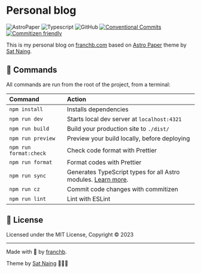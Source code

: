 # Personal blog

![AstroPaper](public/astropaper-og.jpg)
![Typescript](https://img.shields.io/badge/TypeScript-007ACC?style=for-the-badge&logo=typescript&logoColor=white)
![GitHub](https://img.shields.io/github/license/satnaing/astro-paper?color=%232F3741&style=for-the-badge)
[![Conventional Commits](https://img.shields.io/badge/Conventional%20Commits-1.0.0-%23FE5196?logo=conventionalcommits&logoColor=white&style=for-the-badge)](https://conventionalcommits.org)
[![Commitizen friendly](https://img.shields.io/badge/commitizen-friendly-brightgreen.svg?style=for-the-badge)](http://commitizen.github.io/cz-cli/)

This is my personal blog on [franchb.com](https://franchb.com) based on [Astro Paper](https://github.com/satnaing/astro-paper) theme by [Sat Naing](https://satnaing.dev).

## 🧞 Commands

All commands are run from the root of the project, from a terminal:

| Command                | Action                                                                                                                           |
| :--------------------- | :------------------------------------------------------------------------------------------------------------------------------- |
| `npm install`          | Installs dependencies                                                                                                            |
| `npm run dev`          | Starts local dev server at `localhost:4321`                                                                                      |
| `npm run build`        | Build your production site to `./dist/`                                                                                          |
| `npm run preview`      | Preview your build locally, before deploying                                                                                     |
| `npm run format:check` | Check code format with Prettier                                                                                                  |
| `npm run format`       | Format codes with Prettier                                                                                                       |
| `npm run sync`         | Generates TypeScript types for all Astro modules. [Learn more](https://docs.astro.build/en/reference/cli-reference/#astro-sync). |
| `npm run cz`           | Commit code changes with commitizen                                                                                              |
| `npm run lint`         | Lint with ESLint                                                                                                                 |

## 📜 License

Licensed under the MIT License, Copyright © 2023

---

Made with 🤍 by [franchb](https://franchb.com).

Theme by [Sat Naing](https://satnaing.dev) 👨🏻‍💻
